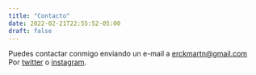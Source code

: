 ```yaml
---
title: "Contacto"
date: 2022-02-21T22:55:52-05:00
draft: false
---
```



Puedes contactar conmigo enviando un e-mail a [erckmartn@gmail.com](mailto:erckmartn@gmail.com)  
Por [twitter](https://twitter.com/erckmartn) o [instagram](https://instagram.com/erckmartn).






